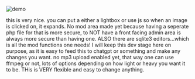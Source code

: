 ![demo](https://github.com/user-attachments/assets/b944ee00-1040-49b3-bedb-cfb497394c5e)


this is very nice. you can put a either a lightbox or use js so when an image is clicked on, it expands. No mod area made yet because having a seperate php file for that is more secure, to NOT have a front facing admin area is always more secure than having one. ALSO there are sqlite3 editors...which is all the mod functions one needs!  I will keep this dev stage here on purpose, as it is easy to feed this to chatgpt or something and make any changes you want. no mp3 upload enabled yet, that way one can use ffmpeg or not, lots of options depending on how light or heavy you want it to be. THis is VERY flexible and easy to change anything. 
